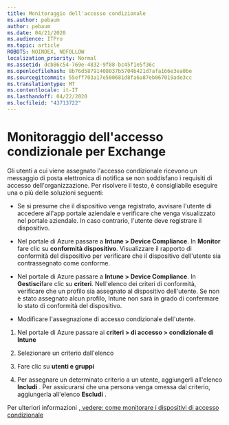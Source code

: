 ```yaml
---
title: Monitoraggio dell'accesso condizionale
ms.author: pebaum
author: pebaum
ms.date: 04/21/2020
ms.audience: ITPro
ms.topic: article
ROBOTS: NOINDEX, NOFOLLOW
localization_priority: Normal
ms.assetid: dcb86c54-769e-4832-9f88-bc45f1e5f36c
ms.openlocfilehash: 8b76d58791408037b5704b421d7afa166e3ea0be
ms.sourcegitcommit: 55eff703a17e500681d8fa6a87eb067019ade3cc
ms.translationtype: MT
ms.contentlocale: it-IT
ms.lasthandoff: 04/22/2020
ms.locfileid: "43713722"
---
```

# <a name="monitoring-conditional-access-for-exchange"></a>Monitoraggio dell'accesso condizionale per Exchange

Gli utenti a cui viene assegnato l'accesso condizionale ricevono un messaggio di posta elettronica di notifica se non soddisfano i requisiti di accesso dell'organizzazione. Per risolvere il testo, è consigliabile eseguire una o più delle soluzioni seguenti:
  
- Se si presume che il dispositivo venga registrato, avvisare l'utente di accedere all'app portale aziendale e verificare che venga visualizzato nel portale aziendale. In caso contrario, l'utente deve registrare il dispositivo.
    
- Nel portale di Azure passare a **Intune \> Device Compliance**. In **Monitor** fare clic su **conformità dispositivo**. Visualizzare il rapporto di conformità del dispositivo per verificare che il dispositivo dell'utente sia contrassegnato come conforme. 
    
- Nel portale di Azure passare a **Intune \> Device Compliance**. In **Gestisci**fare clic su **criteri**. Nell'elenco dei criteri di conformità, verificare che un profilo sia assegnato al dispositivo dell'utente. Se non è stato assegnato alcun profilo, Intune non sarà in grado di confermare lo stato di conformità del dispositivo. 
    
- Modificare l'assegnazione di accesso condizionale dell'utente.
    
1. Nel portale di Azure passare ai **criteri \> di accesso \> condizionale di Intune**
    
2. Selezionare un criterio dall'elenco
    
3. Fare clic su **utenti e gruppi**
    
4. Per assegnare un determinato criterio a un utente, aggiungerli all'elenco **Includi** . Per assicurarsi che una persona venga omessa dal criterio, aggiungerla all'elenco **Escludi** . 
    
Per ulteriori informazioni [, vedere: come monitorare i dispositivi di accesso condizionale](https://docs.microsoft.com/intune/conditional-access-exchange-monitor)
  

